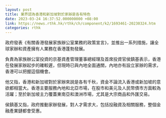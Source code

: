 ```yaml
---
layout: post
title: 業界認為香港和新加坡對於家辦是各有特色
date: 2023-03-24 16:37:52.000000000 +08:00
link: https://news.rthk.hk/rthk/ch/component/k2/1693461-20230324.htm
categories: rthk
---
```


政府發表《有關香港發展家族辦公室業務的政策宣言》，並推出一系列措施，讓全球家辦和資產擁有人業務在香港蓬勃發展。

負責為家族辦公室投資的京基資產管理董事總經理及首席投資官侯鎮基表示，香港在發展家辦起步的確較遲，但現時已與內地全面通關，內地亦有設立家辦的需求，香港可以把握這個機會。

他又指，香港和新加坡對於家辦來說是各有千秋，資金不論流入香港或新加坡的意欲都相當大。香港主要服務內地和北亞市場，在股市和美元及人民幣債市方面較為活躍；至於新加坡主力覆蓋東南亞和澳洲市場，尤其是大宗商品和外匯交易。

侯鎮基又指，政府推動家辦發展，對人才需求大，包括投融資及相關服務，整個金融產業鏈都會受惠。
